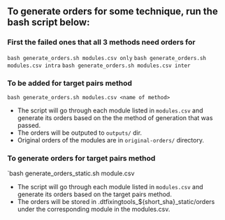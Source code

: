 ## To generate orders for some technique, run the bash script below:
### First the failed ones that all 3 methods need orders for
`bash generate_orders.sh modules.csv only`
`bash generate_orders.sh modules.csv intra`
`bash generate_orders.sh modules.csv inter`
### To be added for target pairs method
`bash generate_orders.sh modules.csv <name of method>`

- The script will go through each module listed in `modules.csv` and generate its orders based on the the method of generation that was passed. 
- The orders will be outputed to `outputs/` dir.  
- Original orders of the modules are in `original-orders/` directory.

### To generate orders for target pairs method
`bash generate_orders_static.sh module.csv

- The script will go through each module listed in `modules.csv` and generate its orders based on the target pairs method.
- The orders will be stored in .dtfixingtools_${short_sha}_static/orders under the corresponding module in the modules.csv.
